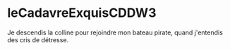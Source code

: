 # leCadavreExquisCDDW3

Je descendis la colline pour rejoindre mon bateau pirate, quand j'entendis des cris de détresse.